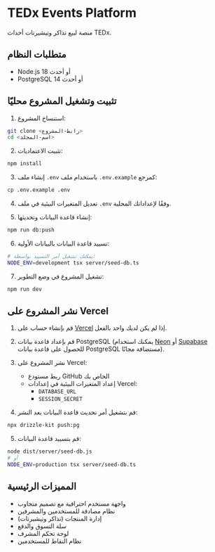 # TEDx Events Platform

منصة لبيع تذاكر وتيشيرتات أحداث TEDx.

## متطلبات النظام

- Node.js 18 أو أحدث
- PostgreSQL 14 أو أحدث

## تثبيت وتشغيل المشروع محليًا

1. استنساخ المشروع:
```bash
git clone <رابط-المشروع>
cd <اسم-المجلد>
```

2. تثبيت الاعتماديات:
```bash
npm install
```

3. إنشاء ملف `.env` باستخدام ملف `.env.example` كمرجع:
```bash
cp .env.example .env
```

4. تعديل المتغيرات البيئية في ملف `.env` وفقًا لإعداداتك المحلية.

5. إنشاء قاعدة البيانات وتحديثها:
```bash
npm run db:push
```

6. تسييد قاعدة البيانات بالبيانات الأولية:
```bash
# يمكنك تشغيل أمر التسييد بواسطة:
NODE_ENV=development tsx server/seed-db.ts
```

7. تشغيل المشروع في وضع التطوير:
```bash
npm run dev
```

## نشر المشروع على Vercel

1. قم بإنشاء حساب على [Vercel](https://vercel.com/) إذا لم يكن لديك واحد بالفعل.

2. قم بإعداد قاعدة بيانات PostgreSQL (يمكنك استخدام [Neon](https://neon.tech/) أو [Supabase](https://supabase.com/) للحصول على قاعدة بيانات PostgreSQL مستضافة مجانًا).

3. نشر المشروع على Vercel:
   - ربط مستودع GitHub الخاص بك
   - إعداد المتغيرات البيئية في إعدادات Vercel:
     - `DATABASE_URL`
     - `SESSION_SECRET`

4. قم بتشغيل أمر تحديث قاعدة البيانات بعد النشر:
```bash
npx drizzle-kit push:pg
```

5. قم بتسييد قاعدة البيانات:
```bash
node dist/server/seed-db.js
# أو
NODE_ENV=production tsx server/seed-db.ts
```

## المميزات الرئيسية

- واجهة مستخدم احترافية مع تصميم متجاوب
- نظام مصادقة للمستخدمين والمشرفين
- إدارة المنتجات (تذاكر وتيشيرتات)
- سلة التسوق والدفع
- لوحة تحكم المشرف
- نظام النقاط للمستخدمين